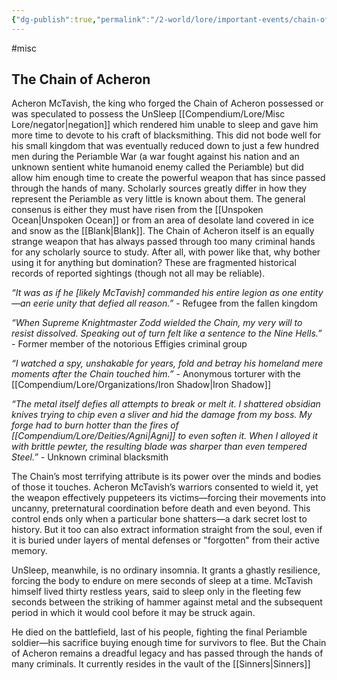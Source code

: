 ```yaml
---
{"dg-publish":true,"permalink":"/2-world/lore/important-events/chain-of-acheron/"}
---
```



#misc
## The Chain of Acheron 
Acheron McTavish, the king who forged the  Chain of Acheron possessed or was speculated to possess the UnSleep [[Compendium/Lore/Misc Lore/negator\|negation]] which rendered him unable to sleep and gave him more time to devote to his craft of blacksmithing. This did not bode well for his small kingdom that was eventually reduced down to just a few hundred men during the Periamble War (a war fought against his nation and an unknown sentient white humanoid enemy called the Periamble) but did allow him enough time to create the powerful weapon that has since passed through the hands of many. Scholarly sources greatly differ in how they represent the Periamble as very little is known about them. The general consenus is either they must have risen from the [[Unspoken Ocean\|Unspoken Ocean]] or from an area of desolate land covered in ice and snow as the [[Blank\|Blank]].  The Chain of Acheron itself is an equally strange weapon that has always passed through too many criminal hands for any scholarly source to study. After all, with power like that, why bother using it for anything but domination? These are fragmented historical records of reported sightings (though not all may be reliable). 

_“It was as if he [likely McTavish] commanded his entire legion as one entity—an eerie unity that defied all reason.”_ - Refugee from the fallen kingdom

_“When Supreme Knightmaster Zodd wielded the Chain, my very will to resist dissolved. Speaking out of turn felt like a sentence to the Nine Hells.”_ - Former member of the notorious Effigies criminal group

_“I watched a spy, unshakable for years, fold and betray his homeland mere moments after the Chain touched him.”_ - Anonymous torturer with the [[Compendium/Lore/Organizations/Iron Shadow\|Iron Shadow]]

_“The metal itself defies all attempts to break or melt it. I shattered obsidian knives trying to chip even a sliver and hid the damage from my boss. My forge had to burn hotter than the fires of [[Compendium/Lore/Deities/Agni\|Agni]] to even soften it. When I alloyed it with brittle pewter, the resulting blade was sharper than even tempered  Steel.”_ - Unknown criminal blacksmith

The Chain’s most terrifying attribute is its power over the minds and bodies of those it touches. Acheron McTavish’s warriors consented to wield it, yet the weapon effectively puppeteers its victims—forcing their movements into uncanny, preternatural coordination before death and even beyond. This control ends only when a particular bone shatters—a dark secret lost to history. But it too can also extract information straight from the soul, even if it is buried under layers of mental defenses or "forgotten" from their active memory. 

UnSleep, meanwhile, is no ordinary insomnia. It grants a ghastly resilience, forcing the body to endure on mere seconds of sleep at a time. McTavish himself lived thirty restless years, said to sleep only in the fleeting few seconds between the striking of hammer against metal and the subsequent period in which it would cool before it may be struck again. 

He died on the battlefield, last of his people, fighting the final Periamble soldier—his sacrifice buying enough time for survivors to flee. But the Chain of Acheron remains a dreadful legacy and has passed through the hands of many criminals. It currently resides in the vault of the [[Sinners\|Sinners]]
